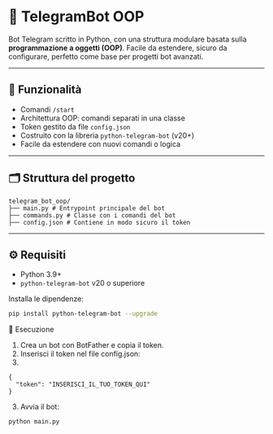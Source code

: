 # 🤖 TelegramBot OOP

Bot Telegram scritto in Python, con una struttura modulare basata sulla **programmazione a oggetti (OOP)**. Facile da estendere, sicuro da configurare, perfetto come base per progetti bot avanzati.

---

## 🚀 Funzionalità

- Comandi `/start`
- Architettura OOP: comandi separati in una classe
- Token gestito da file `config.json`
- Costruito con la libreria `python-telegram-bot` (v20+)
- Facile da estendere con nuovi comandi o logica

---

## 🗂️ Struttura del progetto
```
telegram_bot_oop/
├── main.py # Entrypoint principale del bot
├── commands.py # Classe con i comandi del bot
├── config.json # Contiene in modo sicuro il token
```


---

## ⚙️ Requisiti

- Python 3.9+
- `python-telegram-bot` v20 o superiore

Installa le dipendenze:

```bash
pip install python-telegram-bot --upgrade
```

🧪 Esecuzione

1. Crea un bot con BotFather e copia il token.
2. Inserisci il token nel file config.json:
3. 
```
{
  "token": "INSERISCI_IL_TUO_TOKEN_QUI"
}
```
3. Avvia il bot:
```
python main.py
```
